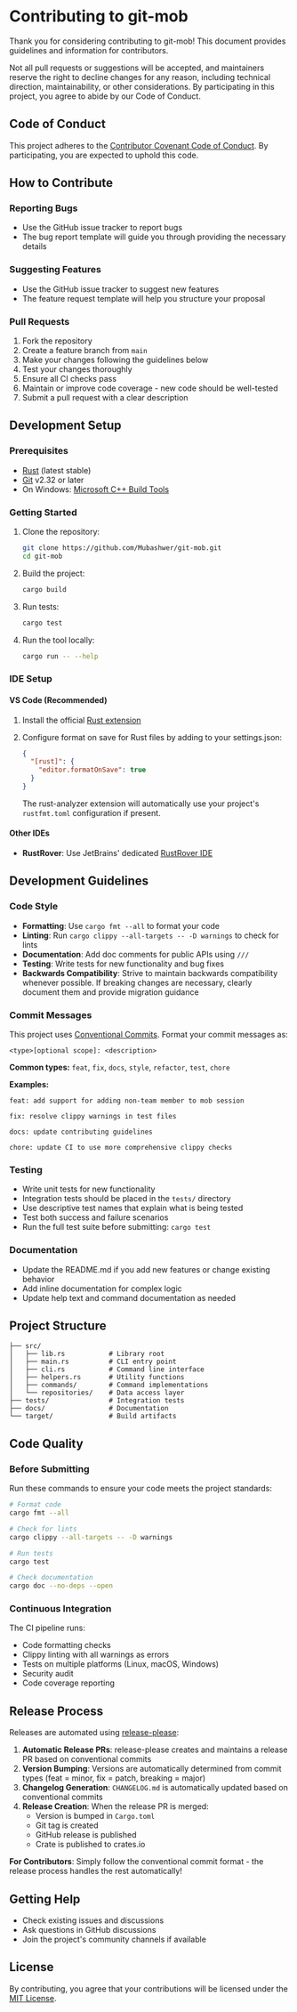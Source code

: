 # Contributing to git-mob

Thank you for considering contributing to git-mob! This document provides guidelines and information for contributors.

Not all pull requests or suggestions will be accepted, and maintainers reserve the right to decline changes for any reason, including technical direction, maintainability, or other considerations.
By participating in this project, you agree to abide by our Code of Conduct.

## Code of Conduct

This project adheres to the [Contributor Covenant Code of Conduct](CODE_OF_CONDUCT.md). By participating, you are expected to uphold this code.

## How to Contribute

### Reporting Bugs

- Use the GitHub issue tracker to report bugs
- The bug report template will guide you through providing the necessary details

### Suggesting Features

- Use the GitHub issue tracker to suggest new features
- The feature request template will help you structure your proposal

### Pull Requests

1. Fork the repository
2. Create a feature branch from `main`
3. Make your changes following the guidelines below
4. Test your changes thoroughly
5. Ensure all CI checks pass
6. Maintain or improve code coverage - new code should be well-tested
7. Submit a pull request with a clear description

## Development Setup

### Prerequisites

- [Rust](https://www.rust-lang.org/tools/install) (latest stable)
- [Git](https://git-scm.com/downloads) v2.32 or later
- On Windows: [Microsoft C++ Build Tools](https://learn.microsoft.com/en-us/windows/dev-environment/rust/setup#install-visual-studio-recommended-or-the-microsoft-c-build-tools)

### Getting Started

1. Clone the repository:

   ```bash
   git clone https://github.com/Mubashwer/git-mob.git
   cd git-mob
   ```

2. Build the project:

   ```bash
   cargo build
   ```

3. Run tests:

   ```bash
   cargo test
   ```

4. Run the tool locally:
   ```bash
   cargo run -- --help
   ```

### IDE Setup

#### VS Code (Recommended)

1. Install the official [Rust extension](https://marketplace.visualstudio.com/items?itemName=rust-lang.rust-analyzer)
2. Configure format on save for Rust files by adding to your settings.json:

   ```json
   {
     "[rust]": {
       "editor.formatOnSave": true
     }
   }
   ```

   The rust-analyzer extension will automatically use your project's `rustfmt.toml` configuration if present.

#### Other IDEs

- **RustRover**: Use JetBrains' dedicated [RustRover IDE](https://www.jetbrains.com/rust/)

## Development Guidelines

### Code Style

- **Formatting**: Use `cargo fmt --all` to format your code
- **Linting**: Run `cargo clippy --all-targets -- -D warnings` to check for lints
- **Documentation**: Add doc comments for public APIs using `///`
- **Testing**: Write tests for new functionality and bug fixes
- **Backwards Compatibility**: Strive to maintain backwards compatibility whenever possible. If breaking changes are necessary, clearly document them and provide migration guidance

### Commit Messages

This project uses [Conventional Commits](https://www.conventionalcommits.org/). Format your commit messages as:

```
<type>[optional scope]: <description>
```

**Common types:** `feat`, `fix`, `docs`, `style`, `refactor`, `test`, `chore`

**Examples:**

```
feat: add support for adding non-team member to mob session

fix: resolve clippy warnings in test files

docs: update contributing guidelines

chore: update CI to use more comprehensive clippy checks
```

### Testing

- Write unit tests for new functionality
- Integration tests should be placed in the `tests/` directory
- Use descriptive test names that explain what is being tested
- Test both success and failure scenarios
- Run the full test suite before submitting: `cargo test`

### Documentation

- Update the README.md if you add new features or change existing behavior
- Add inline documentation for complex logic
- Update help text and command documentation as needed

## Project Structure

```
├── src/
│   ├── lib.rs           # Library root
│   ├── main.rs          # CLI entry point
│   ├── cli.rs           # Command line interface
│   ├── helpers.rs       # Utility functions
│   ├── commands/        # Command implementations
│   └── repositories/    # Data access layer
├── tests/               # Integration tests
├── docs/                # Documentation
└── target/              # Build artifacts
```

## Code Quality

### Before Submitting

Run these commands to ensure your code meets the project standards:

```bash
# Format code
cargo fmt --all

# Check for lints
cargo clippy --all-targets -- -D warnings

# Run tests
cargo test

# Check documentation
cargo doc --no-deps --open
```

### Continuous Integration

The CI pipeline runs:

- Code formatting checks
- Clippy linting with all warnings as errors
- Tests on multiple platforms (Linux, macOS, Windows)
- Security audit
- Code coverage reporting

## Release Process

Releases are automated using [release-please](https://github.com/googleapis/release-please):

1. **Automatic Release PRs**: release-please creates and maintains a release PR based on conventional commits
2. **Version Bumping**: Versions are automatically determined from commit types (feat = minor, fix = patch, breaking = major)
3. **Changelog Generation**: `CHANGELOG.md` is automatically updated based on conventional commits
4. **Release Creation**: When the release PR is merged:
   - Version is bumped in `Cargo.toml`
   - Git tag is created
   - GitHub release is published
   - Crate is published to crates.io

**For Contributors**: Simply follow the conventional commit format - the release process handles the rest automatically!

## Getting Help

- Check existing issues and discussions
- Ask questions in GitHub discussions
- Join the project's community channels if available

## License

By contributing, you agree that your contributions will be licensed under the [MIT License](LICENSE).
